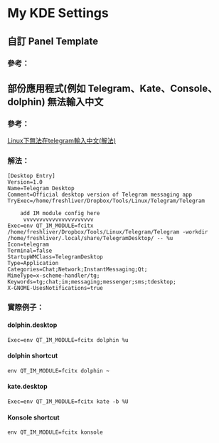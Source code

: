 # My KDE Settings 

## 自訂 Panel Template

### 參考：



## 部份應用程式(例如 Telegram、Kate、Console、dolphin) 無法輸入中文

### 參考：

[Linux下無法在telegram輸入中文(解法)](https://medium.com/@kagami91582/note-linux%E4%B8%8B%E7%84%A1%E6%B3%95%E5%9C%A8telegram%E8%BC%B8%E5%85%A5%E4%B8%AD%E6%96%87-%E8%A7%A3%E6%B3%95-830aa9412c19)

### 解法：

```
[Desktop Entry]
Version=1.0
Name=Telegram Desktop
Comment=Official desktop version of Telegram messaging app
TryExec=/home/freshliver/Dropbox/Tools/Linux/Telegram/Telegram

    add IM module config here
     vvvvvvvvvvvvvvvvvvvvvv
Exec=env QT_IM_MODULE=fcitx /home/freshliver/Dropbox/Tools/Linux/Telegram/Telegram -workdir /home/freshliver/.local/share/TelegramDesktop/ -- %u
Icon=telegram
Terminal=false
StartupWMClass=TelegramDesktop
Type=Application
Categories=Chat;Network;InstantMessaging;Qt;
MimeType=x-scheme-handler/tg;
Keywords=tg;chat;im;messaging;messenger;sms;tdesktop;
X-GNOME-UsesNotifications=true
```

### 實際例子：

#### dolphin.desktop 
`Exec=env QT_IM_MODULE=fcitx dolphin %u`

#### dolphin shortcut 
`env QT_IM_MODULE=fcitx dolphin ~`

#### kate.desktop
`Exec=env QT_IM_MODULE=fcitx kate -b %U`

#### Konsole shortcut
`env QT_IM_MODULE=fcitx konsole`

